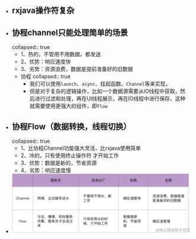 - ## rxjava操作符复杂
- ## 协程channel只能处理简单的场景
  collapsed:: true
	- 1、热的，不管用不用数据，都发送
	- 2、优势：响应速度快
	- 3、劣势：资源浪费，数据是提前准备好的旧数据
	- 协程
	  collapsed:: true
		- 我们可以使用`launch`、`async`、挂起函数、`Channel`等来实现，
		- 但是对于复杂的逻辑操作，比如一个数据源需要从IO线程中获取，然后进行过滤和处理，再在UI线程展示，再在IO线程中进行保存，这种就需要使用更强大的组件，即`Flow`
- ## 协程Flow（数据转换，线程切换）
  collapsed:: true
	- 1、比协程Channel功能强大灵活，比rxjava使用简单
	- 2、冷的，只有使用终止操作符 才开始工作
	- 3、优势：数据是新的，节省资源
	- 4、劣势：响应速度慢
- ![image.png](../assets/image_1690690299610_0.png)